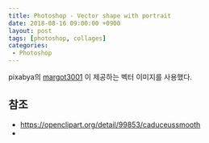 ```yaml
---
title: Photoshop - Vector shape with portrait
date: 2018-08-16 09:00:00 +0900
layout: post
tags: [photoshop, collages]
categories: 
 - Photoshop
---
```



pixabya의 [margot3001](https://pixabay.com/ko/users/margot3001-3768403/) 이 제공하는 벡터 이미지를 사용했다.

## 참조

- https://openclipart.org/detail/99853/caduceussmooth
- 